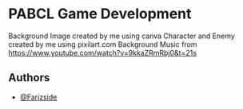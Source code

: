
# PABCL Game Development

Background Image created by me using canva
Character and Enemy created by me using pixilart.com
Background Music from https://www.youtube.com/watch?v=9kkaZRmRbj0&t=21s


## Authors

- [@Farizside](https://github.com/Farizside)

